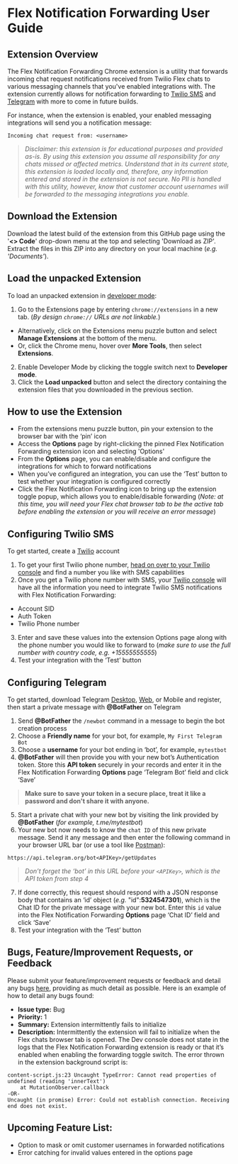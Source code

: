 # Flex Notification Forwarding User Guide

## Extension Overview
The Flex Notification Forwarding Chrome extension is a utility that forwards incoming chat request notifications received from Twilio Flex chats to various messaging channels that you've enabled integrations with. The extension currently allows for notification forwarding to [Twilio SMS](https://www.twilio.com/docs/sms) and [Telegram](https://telegram.org) with more to come in future builds.

For instance, when the extension is enabled, your enabled messaging integrations will send you a notification message:

```
Incoming chat request from: <username>
```

> *Disclaimer: this extension is for educational purposes and provided as-is. By using this extension you assume all responsibility for any chats missed or affected metrics. Understand that in its current state, this extension is loaded locally and, therefore, any information entered and stored in the extension is not secure. No PII is handled with this utility, however, know that customer account usernames will be forwarded to the messaging integrations you enable.*

## Download the Extension
Download the latest build of the extension from this GitHub page using the '**<> Code**' drop-down menu at the top and selecting 'Download as ZIP'. Extract the files in this ZIP into any directory on your local machine (*e.g. 'Documents'*).

## Load the unpacked Extension
To load an unpacked extension in [developer mode](https://developer.chrome.com/docs/extensions/mv3/getstarted/development-basics/#load-unpacked):
1. Go to the Extensions page by entering `chrome://extensions` in a new tab. (*By design `chrome://` URLs are not linkable.*)
* Alternatively, click on the Extensions menu puzzle button and select **Manage Extensions** at the bottom of the menu.
* Or, click the Chrome menu, hover over **More Tools**, then select **Extensions**.
2. Enable Developer Mode by clicking the toggle switch next to **Developer mode**.
3. Click the **Load unpacked** button and select the directory containing the extension files that you downloaded in the previous section.

## How to use the Extension
* From the extensions menu puzzle button, pin your extension to the browser bar with the ‘pin’ icon
* Access the **Options** page by right-clicking the pinned Flex Notification Forwarding extension icon and selecting 'Options'
* From the **Options** page, you can enable/disable and configure the integrations for which to forward notifications
* When you’ve configured an integration, you can use the ‘Test’ button to test whether your integration is configured correctly
* Click the Flex Notification Forwarding icon to bring up the extension toggle popup, which allows you to enable/disable forwarding (*Note: at this time, you will need your Flex chat browser tab to be the active tab before enabling the extension or you will receive an error message*)

## Configuring Twilio SMS
To get started, create a [Twilio](https://www.twilio.com/try-twilio) account
1. To get your first Twilio phone number, [head on over to your Twilio console](https://www.twilio.com/console/phone-numbers/search) and find a number you like with SMS capabilities
2. Once you get a Twilio phone number with SMS, your [Twilio console](https://console.twilio.com/) will have all the information you need to integrate Twilio SMS notifications with Flex Notification Forwarding:
* Account SID
* Auth Token
* Twilio Phone number
3. Enter and save these values into the extension Options page along with the phone number you would like to forward to (*make sure to use the full number with country code, e.g. +15555555555*)
4. Test your integration with the ‘Test’ button

## Configuring Telegram
To get started, download Telegram [Desktop](https://desktop.telegram.org), [Web](https://web.telegram.org/), or Mobile and register, then start a private message with **@BotFather** on Telegram
1. Send **@BotFather** the `/newbot` command in a message to begin the bot creation process
2. Choose a **Friendly name** for your bot, for example, `My First Telegram Bot`
3. Choose a **username** for your bot ending in ‘bot’, for example, `mytestbot`
4. **@BotFather** will then provide you with your new bot’s Authentication token. Store this **API token** securely in your records and enter it in the Flex Notification Forwarding **Options** page ‘Telegram Bot’ field and click ‘Save’
> **Make sure to save your token in a secure place, treat it like a password and don't share it with anyone.**
5. Start a private chat with your new bot by visiting the link provided by **@BotFather** (*for example, t.me/mytestbot*)
6. Your new bot now needs to know the `chat ID` of this new private message. Send it any message and then enter the following command in your browser URL bar (or use a tool like [Postman](https://www.postman.com/)):

```
https://api.telegram.org/bot<APIKey>/getUpdates
```
> *Don’t forget the ‘bot’ in this URL before your `<APIKey>`, which is the API token from step 4*
7. If done correctly, this request should respond with a JSON response body that contains an ‘id’ object (*e.g.* "id":**5324547301**), which is the Chat ID for the private message with your new bot. Enter this `id` value into the Flex Notification Forwarding **Options** page ‘Chat ID’ field and click ‘Save’
8. Test your integration with the ‘Test’ button

## Bugs, Feature/Improvement Requests, or Feedback
Please submit your feature/improvement requests or feedback and detail any bugs [here](https://forms.gle/MPJYaYPme65NaNyA7), providing as much detail as possible. Here is an example of how to detail any bugs found:

* **Issue type:** Bug
* **Priority:** 1
* **Summary:** Extension intermittently fails to initialize
* **Description:** Intermittently the extension will fail to initialize when the Flex chats browser tab is opened.
The Dev console does not state in the logs that the Flex Notification Forwarding extension is ready or that
it’s enabled when enabling the forwarding toggle switch. The error thrown in the extension background script is:

```
content-script.js:23 Uncaught TypeError: Cannot read properties of undefined (reading 'innerText')
    at MutationObserver.callback
-OR-
Uncaught (in promise) Error: Could not establish connection. Receiving end does not exist.
```

## Upcoming Feature List: 
* Option to mask or omit customer usernames in forwarded notifications
* Error catching for invalid values entered in the options page
